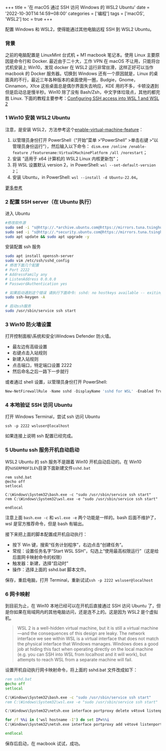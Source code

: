 +++
title = '在 macOS 通过 SSH 访问 Windows 的 WSL2 Ubuntu'
date = '2022-10-30T14:14:59+08:00'
categories = ['编程']
tags = ['macOS', 'WSL2']
toc = true
+++

配置 Windows 和 WSL2，使得能通过其他电脑远程 SSH 到 WSL2 Ubuntu。


### 背景
之前的电脑配置是 LinuxMint 台式机 + M1 macbook 笔记本。使用 Linux 主要原因是命令行和 Docker. 最近由于二十大，工作 VPN 在 macOS 不让用，只能将台式机安装上 Win10，发现 docker 在 WSL2 运行非常丝滑，这样正好可以当作 macbook 的 Docker 服务器。切换到 Windows 还有一个原因就是，Linux 的桌面真的不行，最近三年各种版本的桌面使用一圈，Budgie，Gnome，Cinnamon，Xfce 这些桌面总是偶尔界面失去响应，KDE 用的不多，卡顿没遇到但是启动总是慢半秒。Win10 除了没有 Bash/Zsh，中文字体垃圾点，其他的都完胜 Linux. 
下面的教程主要参考：[Configuring SSH access into WSL 1 and WSL 2](https://jmmv.dev/2022/02/wsl-ssh-access.html)

<!--more-->

### 1 Win10 安装 WSL2 Ubuntu
注意，是安装 WSL2，方法参考这个[enable-virtual-machine-feature](https://learn.microsoft.com/zh-cn/windows/wsl/install-manual#step-3---enable-virtual-machine-feature)：

1. 以管理员身份打开 PowerShell（“开始”菜单 >“PowerShell” >单击右键 >“以管理员身份运行”），然后输入以下命令：
 `dism.exe /online /enable-feature /featurename:VirtualMachinePlatform /all /norestart`；
2. 安装 "适用于 x64 计算机的 WSL2 Linux 内核更新包"；
3. 将 WSL 设置默认 version 2，in PowerShell: `wsl --set-default-version 2`；
4. 安装 Ubuntu，in PowerShell: `wsl --install -d Ubuntu-22.04`。

[更多参考](https://learn.microsoft.com/zh-cn/windows/wsl/install) 


### 2 配置 SSH server（在 Ubuntu 执行）
进入 Ubuntu
```sh
#修改软件源
sudo sed -i "s@http://.*archive.ubuntu.com@https://mirrors.tuna.tsinghua.edu.cn@g" /etc/apt/sources.list
sudo sed -i "s@http://.*security.ubuntu.com@https://mirrors.tuna.tsinghua.edu.cn@g" /etc/apt/sources.list
sudo apt update && sudo apt upgrade -y
```
安装配置 ssh 服务
```sh
sudo apt install openssh-server
sudo vim /etc/ssh/sshd_config
# 修改下面几个配置
# Port 2222
# AddressFamily any
# ListenAddress 0.0.0.0
# PasswordAuthentication yes

# 如果启动遇到这个错误 请执行下面命令: sshd: no hostkeys available -- exiting
sudo ssh-keygen -A

# 启动ssh服务
sudo /usr/sbin/service ssh start
```

### 3 Win10 防火墙设置
打开控制面板\系统和安全\Windows Defender 防火墙。

- 最左边有高级设置
- 右键点击入站规则
- 新建入站规则
- 点击端口，特定端口设置 2222
- 然后命名之后一路下一步就行

或者通过 shell 设置，以管理员身份打开 PowerShell:
```PowerShell
New-NetFirewallRule -Name sshd -DisplayName 'sshd for WSL' -Enabled True -Direction Inbound -Protocol TCP -Action Allow -LocalPort 2222
```

### 4 本地验证 SSH 访问 Ubuntu
打开 Windows Terminal，尝试 ssh 访问 Ubuntu
```
ssh -p 2222 wsluser@localhost

```
如果连接上说明 ssh 配置已经完成。

### 5 Ubuntu ssh 服务开机自动启动
WSL2 Ubuntu 的 ssh 服务不是跟着 Win10 开机自动启动的。在 Win10 的`%USERPROFILE%`目录下面新建文件`sshd.bat`
```
rem sshd.bat
@echo off
setlocal

C:\Windows\System32\bash.exe -c "sudo /usr/sbin/service ssh start"
rem C:\Windows\System32\wsl.exe -e "sudo /usr/sbin/service ssh start"

endlocal
```
注意上面 `bash.exe -c` 和 `wsl.exe -e` 两个功能是一样的。bash 后面不维护了，wsl 是官方推荐命令，但是 bash 有输出。

接下来把上面的脚本配置成开机自动执行：
- 按下 Win 键，搜索“任务计划程序”，右边点击“创建任务”。
- 常规：设置任务名字“Start WSL SSH”，勾选上“使用最高权限运行”（这是给后面网卡映射命令的权限）
- 触发器：新建，选择“启动时”
- 操作：选择上面的 sshd.bat 脚本文件。

保存，重启电脑，打开 Terminal，重新试试`ssh -p 2222 wsluser@localhost`

### 6 网卡映射
到目前为止，在 Win10 本地已经可以在开机后直接通过 SSH 访问 Ubuntu 了，但是你如果在局域网内的其他电脑访问，还是连不上的。这是因为 WSL2 是个虚拟机。

> WSL 2 is a well-hidden virtual machine, but it is still a virtual machine—and the consequences of this design are leaky. The network interface we see within WSL is a virtual interface that does not match the physical interface that Windows manages. Windows does a good job at hiding this fact when operating directly on the local machine (e.g. you can SSH into WSL from localhost and it will work), but attempts to reach WSL from a separate machine will fail.


设置开机自动执行网卡映射命令，将上面的 sshd.bat 文件改成如下：
```bat
rem sshd.bat
@echo off
setlocal

C:\Windows\System32\bash.exe -c "sudo /usr/sbin/service ssh start"
rem C:\Windows\System32\wsl.exe -e "sudo /usr/sbin/service ssh start"

C:\Windows\System32\netsh.exe interface portproxy delete v4tov4 listenport=2222 listenaddress=0.0.0.0 protocol=tcp

for /f %%i in ('wsl hostname -I') do set IP=%%i
C:\Windows\System32\netsh.exe interface portproxy add v4tov4 listenport=2222 listenaddress=0.0.0.0 connectport=2222 connectaddress=%IP%

endlocal
```
保存后启动，在 macbook 试试，成功。